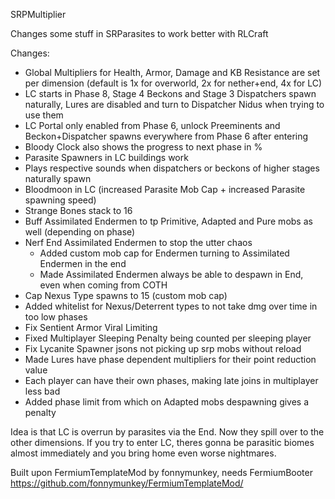SRPMultiplier

Changes some stuff in SRParasites to work better with RLCraft

Changes:
- Global Multipliers for Health, Armor, Damage and KB Resistance are set per dimension (default is 1x for overworld, 2x for nether+end, 4x for LC)
- LC starts in Phase 8, Stage 4 Beckons and Stage 3 Dispatchers spawn naturally, Lures are disabled and turn to Dispatcher Nidus when trying to use them
- LC Portal only enabled from Phase 6, unlock Preeminents and Beckon+Dispatcher spawns everywhere from Phase 6 after entering
- Bloody Clock also shows the progress to next phase in %
- Parasite Spawners in LC buildings work
- Plays respective sounds when dispatchers or beckons of higher stages naturally spawn
- Bloodmoon in LC (increased Parasite Mob Cap + increased Parasite spawning speed)
- Strange Bones stack to 16
- Buff Assimilated Endermen to tp Primitive, Adapted and Pure mobs as well (depending on phase)
- Nerf End Assimilated Endermen to stop the utter chaos
  - Added custom mob cap for Endermen turning to Assimilated Endermen in the end
  - Made Assimilated Endermen always be able to despawn in End, even when coming from COTH
- Cap Nexus Type spawns to 15 (custom mob cap)
- Added whitelist for Nexus/Deterrent types to not take dmg over time in too low phases
- Fix Sentient Armor Viral Limiting
- Fixed Multiplayer Sleeping Penalty being counted per sleeping player
- Fix Lycanite Spawner jsons not picking up srp mobs without reload
- Made Lures have phase dependent multipliers for their point reduction value
- Each player can have their own phases, making late joins in multiplayer less bad
- Added phase limit from which on Adapted mobs despawning gives a penalty

Idea is that LC is overrun by parasites via the End. Now they spill over to the other dimensions. If you try to enter LC, theres gonna be parasitic biomes almost immediately and you bring home even worse nightmares.
	
Built upon FermiumTemplateMod by fonnymunkey, needs FermiumBooter
https://github.com/fonnymunkey/FermiumTemplateMod/
